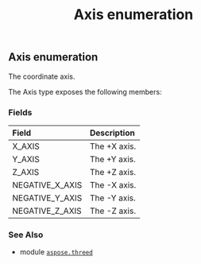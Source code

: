 ﻿---
title: Axis enumeration
second_title: Aspose.3D for Python via .NET API References
description: 
type: docs
weight: 240
url: /python-net/aspose.threed/axis/
is_root: false
---

## Axis enumeration

The coordinate axis.



The Axis type exposes the following members:

### Fields
| Field | Description |
| :- | :- |
| X_AXIS | The +X axis. |
| Y_AXIS | The +Y axis. |
| Z_AXIS | The +Z axis. |
| NEGATIVE_X_AXIS | The -X axis. |
| NEGATIVE_Y_AXIS | The -Y axis. |
| NEGATIVE_Z_AXIS | The -Z axis. |



### See Also
* module [`aspose.threed`](..)

